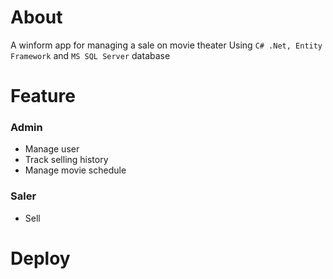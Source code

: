 # About
A winform app for managing a sale on movie theater
Using `C# .Net, Entity Framework` and `MS SQL Server` database
# Feature
### Admin
- Manage user
- Track selling history
- Manage movie schedule
### Saler
- Sell 


# Deploy


